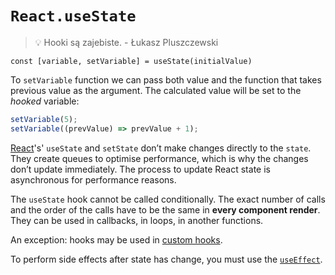 # `React.useState`

> 💡 Hooki są zajebiste. - Łukasz Pluszczewski

`const [variable, setVariable] = useState(initialValue)`

To `setVariable` function we can pass both value and the function that takes previous value as the argument. The calculated value will be set to the _hooked_ variable:

```js
setVariable(5);
setVariable((prevValue) => prevValue + 1);
```

[React](/Knowledge/React/index.md)'s' `useState` and `setState` don’t make changes directly to the `state`. They create queues to optimise performance, which is why the changes don’t update immediately. The process to update React state is asynchronous for performance reasons.

The `useState` hook cannot be called conditionally. The exact number of calls and the order of the calls have to be the same in **every component render**. They can be used in callbacks, in loops, in another functions.

An exception: hooks may be used in [custom hooks](/private/v6-old-obsidian-publish/Projects/%E2%9A%9B%EF%B8%8F%20kurs-reacta-pl/custom%20hooks.md).

To perform side effects after state has change, you must use the [`useEffect`](/private/v6-old-obsidian-publish/Projects/⚛️%20kurs-reacta-pl/React.useEffect.md).
